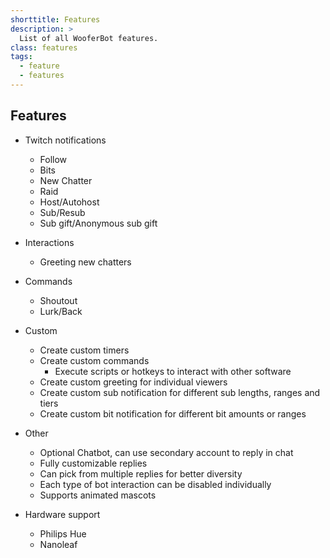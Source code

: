 ```yaml
---
shorttitle: Features
description: >
  List of all WooferBot features.
class: features
tags:
  - feature
  - features
---
```


## Features
- Twitch notifications
  - Follow
  - Bits
  - New Chatter
  - Raid
  - Host/Autohost
  - Sub/Resub
  - Sub gift/Anonymous sub gift
  
- Interactions
  - Greeting new chatters

- Commands
  - Shoutout
  - Lurk/Back

- Custom
  - Create custom timers
  - Create custom commands
    - Execute scripts or hotkeys to interact with other software
  - Create custom greeting for individual viewers
  - Create custom sub notification for different sub lengths, ranges and tiers
  - Create custom bit notification for different bit amounts or ranges
  
- Other
  - Optional Chatbot, can use secondary account to reply in chat
  - Fully customizable replies
  - Can pick from multiple replies for better diversity
  - Each type of bot interaction can be disabled individually
  - Supports animated mascots
  
- Hardware support
  - Philips Hue
  - Nanoleaf
